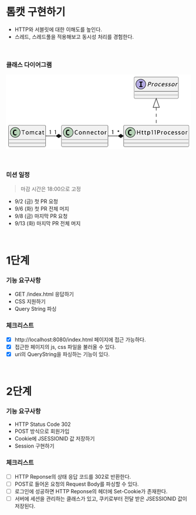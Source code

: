 # 톰캣 구현하기

- HTTP와 서블릿에 대한 이해도를 높인다.
- 스레드, 스레드풀을 적용해보고 동시성 처리를 경험한다.

<br/>

### 클래스 다이어그램

![image](./docs/class.png)

<br/>

### 미션 일정

> 마감 시간은 18:00으로 고정

- 9/2 (금) 첫 PR 요청
- 9/6 (화) 첫 PR 전체 머지
- 9/8 (금) 마지막 PR 요청
- 9/13 (화) 마지막 PR 전체 머지

<br/>

# 1단계

### 기능 요구사항

- GET /index.html 응답하기
- CSS 지원하기
- Query String 파싱

### 체크리스트

- [x] http://localhost:8080/index.html 페이지에 접근 가능하다.
- [x] 접근한 페이지의 js, css 파일을 불러올 수 있다.
- [x] uri의 QueryString을 파싱하는 기능이 있다.

<br/>

# 2단계

### 기능 요구사항

- HTTP Status Code 302
- POST 방식으로 회원가입
- Cookie에 JSESSIONID 값 저장하기
- Session 구현하기

### 체크리스트

- [ ] HTTP Reponse의 상태 응답 코드를 302로 반환한다.
- [ ] POST로 들어온 요청의 Request Body를 파싱할 수 있다.
- [ ] 로그인에 성공하면 HTTP Reponse의 헤더에 Set-Cookie가 존재한다.
- [ ] 서버에 세션을 관리하는 클래스가 있고, 쿠키로부터 전달 받은 JSESSIONID 값이 저장된다.
